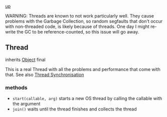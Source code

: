 [up](index.md)

WARNING:
Threads are known to not work particularly well.  They cause problems with the Garbage Collection, so
random segfaults that don't occur with non-threaded code, is likely because of threads.  One day I might
re-write the GC to be reference-counted, so this issue will go away.

## Thread
inherits [Object](object.md)
final

This is a real Thread with all the problems and performance that come with that.  See also [Thread Synchronisation](thread_synchronisation.md)

### methods
- `start(callable, arg)` starts a new OS thread by calling the callable with the argument
- `join()` waits until the thread finishes and collects the thread
